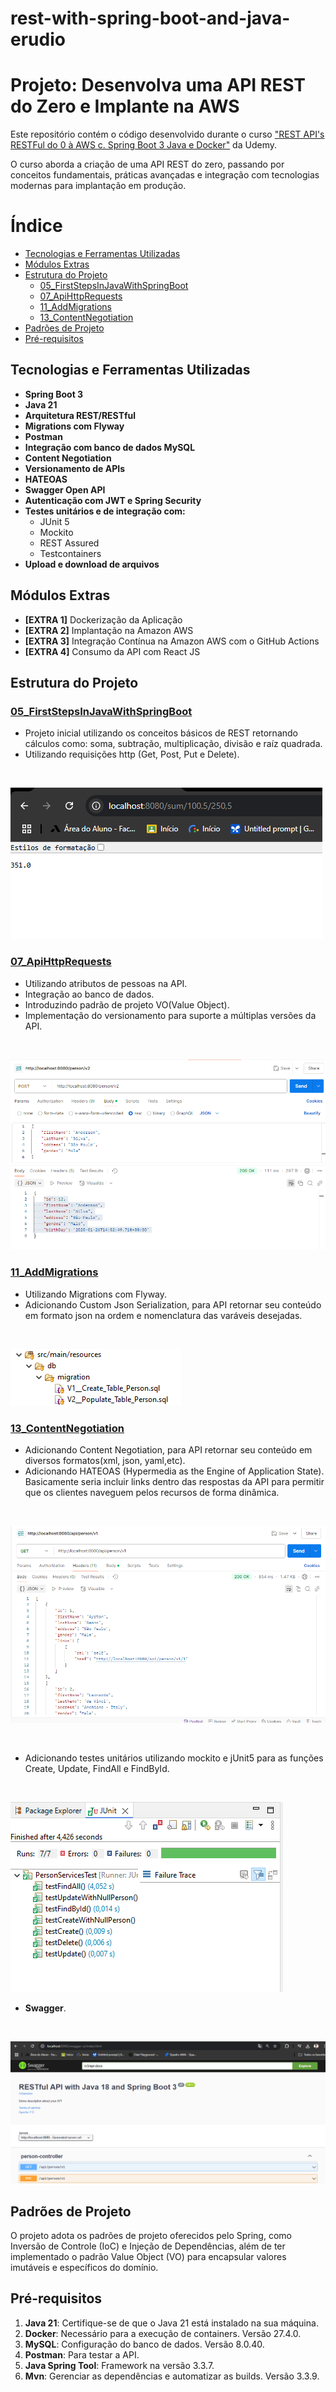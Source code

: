 # rest-with-spring-boot-and-java-erudio

# Projeto: Desenvolva uma API REST do Zero e Implante na AWS

Este repositório contém o código desenvolvido durante o curso ["REST API's RESTFul do 0 à AWS c. Spring Boot 3 Java e Docker"](https://www.udemy.com/course/restful-apis-do-0-a-nuvem-com-springboot-e-docker/?kw=spring+aws&src=sac) da Udemy.

O curso aborda a criação de uma API REST do zero, passando por conceitos fundamentais, práticas avançadas e integração com tecnologias modernas para implantação em produção.

# Índice  

- [Tecnologias e Ferramentas Utilizadas](#tecnologias-e-ferramentas-utilizadas)  
- [Módulos Extras](#módulos-extras)  
- [Estrutura do Projeto](#estrutura-do-projeto)  
  - [05_FirstStepsInJavaWithSpringBoot](#05_firststepsinjavawithspringboot)  
  - [07_ApiHttpRequests](#07_apihttprequests)  
  - [11_AddMigrations](#11_addmigrations)  
  - [13_ContentNegotiation](#13_contentnegotiation)  
- [Padrões de Projeto](#padrões-de-projeto)  
- [Pré-requisitos](#pré-requisitos)  


## Tecnologias e Ferramentas Utilizadas

- **Spring Boot 3**
- **Java 21**
- **Arquitetura REST/RESTful**
- **Migrations com Flyway**
- **Postman**
- **Integração com banco de dados MySQL**
- **Content Negotiation**
- **Versionamento de APIs**
- **HATEOAS**
- **Swagger Open API**
- **Autenticação com JWT e Spring Security**
- **Testes unitários e de integração com:**
  - JUnit 5
  - Mockito
  - REST Assured
  - Testcontainers
- **Upload e download de arquivos**

## Módulos Extras

- **[EXTRA 1]** Dockerização da Aplicação
- **[EXTRA 2]** Implantação na Amazon AWS
- **[EXTRA 3]** Integração Contínua na Amazon AWS com o GitHub Actions
- **[EXTRA 4]** Consumo da API com React JS

## Estrutura do Projeto
### [05_FirstStepsInJavaWithSpringBoot](https://github.com/BredexBR/rest-with-spring-boot-and-java-erudio/tree/main/05_FirstStepsInJavaWithSpringBoot/rest-with-spring-boot-and-java-erudio)
- Projeto inicial utilizando os conceitos básicos de REST retornando cálculos como: soma, subtração, multiplicação, divisão e raíz quadrada.
- Utilizando requisições http (Get, Post, Put e Delete).
<br>

![Aula 5 e 6](imgs-readme/5.png)
<br>

### [07_ApiHttpRequests](https://github.com/BredexBR/rest-with-spring-boot-and-java-erudio/tree/main/07_ApiHttpRequests/rest-with-spring-boot-and-java-erudio7)
- Utilizando atributos de pessoas na API.
- Integração ao banco de dados.
- Introduzindo padrão de projeto VO(Value Object).
- Implementação do versionamento para suporte a múltiplas versões da API.
<br>

![Aula 7 até 10](imgs-readme/7.png)
<br>

### [11_AddMigrations](https://github.com/BredexBR/rest-with-spring-boot-and-java-erudio/tree/main/11_AddMigrations/rest-with-spring-boot-and-java-erudio11)
- Utilizando Migrations com Flyway.
- Adicionando Custom Json Serialization, para API retornar seu conteúdo em formato json na ordem e nomenclatura das varáveis desejadas.

<br>

![Aula 11 e 12](imgs-readme/11.png)
<br>

### [13_ContentNegotiation](https://github.com/BredexBR/rest-with-spring-boot-and-java-erudio/tree/main/13_ContentNegotiation/rest-with-spring-boot-and-java-erudio13)
- Adicionando Content Negotiation, para API retornar seu conteúdo em diversos formatos(xml, json, yaml,etc).
- Adicionando HATEOAS (Hypermedia as the Engine of Application State). Basicamente seria incluir links dentro 
das respostas da API para permitir que os clientes naveguem pelos recursos de forma dinâmica.
<br>

![Aula 13 e 14](imgs-readme/13.png)

<br>

- Adicionando testes unitários utilizando mockito e jUnit5 para as funções Create, Update, FindAll e FindById.
<br>

![Aula 13 e 14b](imgs-readme/13b.png)

- **Swagger**.
<br>

![Aula 13 e 14c](imgs-readme/13c.png)

## Padrões de Projeto

O projeto adota os padrões de projeto oferecidos pelo Spring, como Inversão de Controle (IoC) e Injeção de Dependências, além de ter implementado o padrão Value Object (VO) para encapsular valores imutáveis e específicos do domínio.

## Pré-requisitos

1. **Java 21**: Certifique-se de que o Java 21 está instalado na sua máquina.
2. **Docker**: Necessário para a execução de containers. Versão 27.4.0.
3. **MySQL**: Configuração do banco de dados. Versão 8.0.40.
4. **Postman**: Para testar a API.
5. **Java Spring Tool**: Framework na versão 3.3.7.
6. **Mvn**: Gerenciar as dependências e automatizar as builds. Versão 3.3.9.
